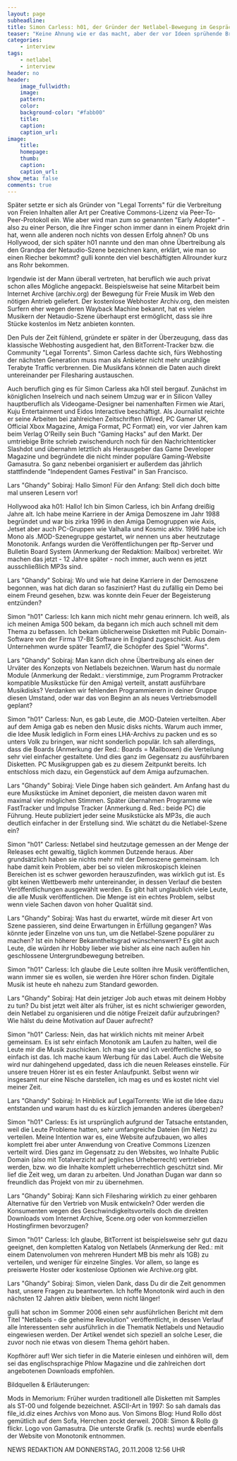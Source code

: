 ```yaml
---
layout: page
subheadline: 
title: Simon Carless: h01, der Gründer der Netlabel-Bewegung im Gespräch
teaser: "Keine Ahnung wie er das macht, aber der vor Ideen sprühende Brite Simon Carless war eigentlich schon immer zur rechten Zeit am richtigen Ort. So oder so ähnlich lässt sich das Erfolgsgeheimnis des Wahl-Kaliforniers, Musikers, Spiele-Designers, Festivalorganisators und Journalisten am besten beschreiben. Als früherer Amiga-Musiker und Gründer von Mono (heute Monotonik), hat er vor 12 Jahren eines der ersten Netlabels überhaupt aus der Taufe gehoben."
categories:
    - interview
tags:
    - netlabel
    - interview
header: no
header:
    image_fullwidth: 
    image:
    pattern:
    color:
    background-color: "#fabb00"
    title: 
    caption: 
    caption_url: 
image:
    title:
    homepage:
    thumb:
    caption:
    caption_url:
show_meta: false
comments: true
---
```

Später setzte er sich als Gründer von "Legal Torrents" für die Verbreitung von Freien Inhalten aller Art per Creative Commons-Lizenz via Peer-To-Peer-Protokoll ein. Wie aber wird man zum so genannten "Early Adopter" - also zu einer Person, die ihre Finger schon immer dann in einem Projekt drin hat, wenn alle anderen noch nichts von dessen Erfolg ahnen? Ob uns Hollywood, der sich später h01 nannte und den man ohne Übertreibung als den Grandpa der Netaudio-Szene bezeichnen kann, erklärt, wie man so einen Riecher bekommt? gulli konnte den viel beschäftigten Allrounder kurz ans Rohr bekommen.

Irgendwie ist der Mann überall vertreten, hat beruflich wie auch privat schon alles Mögliche angepackt. Beispielsweise hat seine Mitarbeit beim Internet Archive (archiv.org) der Bewegung für Freie Musik im Web den nötigen Antrieb geliefert. Der kostenlose Webhoster Archiv.org, den meisten Surfern eher wegen deren Wayback Machine bekannt, hat es vielen Musikern der Netaudio-Szene überhaupt erst ermöglicht, dass sie ihre Stücke kostenlos im Netz anbieten konnten.

Den Puls der Zeit fühlend, gründete er später in der Überzeugung, dass das klassische Webhosting ausgedient hat, den BitTorrent-Tracker bzw. die Community "Legal Torrents". Simon Carless dachte sich, fürs Webhosting der nächsten Generation muss man als Anbieter nicht mehr unzählige Terabyte Traffic verbrennen. Die Musikfans können die Daten auch direkt untereinander per Filesharing austauschen.

Auch beruflich ging es für Simon Carless aka h0l steil bergauf. Zunächst im königlichen Inselreich und nach seinem Umzug war er in Silicon Valley hauptberuflich als Videogame-Designer bei namenhaften Firmen wie Atari, Kuju Entertainment und Eidos Interactive beschäftigt. Als Journalist reichte er seine Arbeiten bei zahlreichen Zeitschriften (Wired, PC Gamer UK, Official Xbox Magazine, Amiga Format, PC Format) ein, vor vier Jahren kam beim Verlag O'Reilly sein Buch "Gaming Hacks" auf den Markt. Der umtriebige Brite schrieb zwischendurch noch für den Nachrichtenticker Slashdot und übernahm letztlich als Herausgeber das Game Developer Magazine und begründete die nicht minder populäre Gaming-Website Gamasutra. So ganz nebenbei organisiert er außerdem das jährlich stattfindende "Independent Games Festival" in San Francisco.

Lars "Ghandy" Sobiraj: Hallo Simon! Für den Anfang: Stell dich doch bitte mal unseren Lesern vor!

Hollywood aka h01: Hallo! Ich bin Simon Carless, ich bin Anfang dreißig Jahre alt. Ich habe meine Karriere in der Amiga Demoszene im Jahr 1988 begründet und war bis zirka 1996 in den Amiga Demogruppen wie Axis, Jetset aber auch PC-Gruppen wie Valhalla und Kosmic aktiv. 1996 habe ich Mono als .MOD-Szenegruppe gestartet, wir nennen uns aber heutzutage Monotonik. Anfangs wurden die Veröffentlichungen per ftp-Server und Bulletin Board System (Anmerkung der Redaktion: Mailbox) verbreitet. Wir machen das jetzt - 12 Jahre später - noch immer, auch wenn es jetzt ausschließlich MP3s sind.

Lars "Ghandy" Sobiraj: Wo und wie hat deine Karriere in der Demoszene begonnen, was hat dich daran so fasziniert? Hast du zufällig ein Demo bei einem Freund gesehen, bzw. was konnte dein Feuer der Begeisterung entzünden?

Simon "h01" Carless: Ich kann mich nicht mehr genau erinnern. Ich weiß, als ich meinen Amiga 500 bekam, da begann ich mich auch schnell mit dem Thema zu befassen. Ich bekam üblicherweise Disketten mit Public Domain-Software von der Firma 17-Bit Software in England zugeschickt. Aus dem Unternehmen wurde später Team17, die Schöpfer des Spiel "Worms".

Lars "Ghandy" Sobiraj: Man kann dich ohne Übertreibung als einen der Urväter des Konzepts von Netlabels bezeichnen. Warum hast du normale Module (Anmerkung der Redakt.: vierstimmige, zum Programm Protracker kompatible Musikstücke für den Amiga) verteilt, anstatt ausführbare Musikdisks? Verdanken wir fehlenden Programmierern in deiner Gruppe diesen Umstand, oder war das von Beginn an als neues Vertriebsmodell geplant?

Simon "h01" Carless: Nun, es gab Leute, die .MOD-Dateien verteilten. Aber auf dem Amiga gab es neben den Music disks nichts. Warum auch immer, die Idee Musik lediglich in Form eines LHA-Archivs zu packen und es so unters Volk zu bringen, war nicht sonderlich populär. Ich sah allerdings, dass die Boards (Anmerkung der Red.: Boards = Mailboxen) die Verteilung sehr viel einfacher gestaltete. Und dies ganz im Gegensatz zu ausführbaren Disketten. PC Musikgruppen gab es zu diesem Zeitpunkt bereits. Ich entschloss mich dazu, ein Gegenstück auf dem Amiga aufzumachen.

Lars "Ghandy" Sobiraj: Viele Dinge haben sich geändert. Am Anfang hast du eure Musikstücke im Aminet deponiert, die meisten davon waren mit maximal vier möglichen Stimmen. Später übernahmen Programme wie FastTracker und Impulse Tracker (Anmerkung d. Red.: beide PC) die Führung. Heute publiziert jeder seine Musikstücke als MP3s, die auch deutlich einfacher in der Erstellung sind. Wie schätzt du die Netlabel-Szene ein?

Simon "h01" Carless: Netlabel sind heutzutage gemessen an der Menge der Releases echt gewaltig, täglich kommen Dutzende heraus. Aber grundsätzlich haben sie nichts mehr mit der Demoszene gemeinsam. Ich habe damit kein Problem, aber bei so vielen mikroskopisch kleinen Bereichen ist es schwer geworden herauszufinden, was wirklich gut ist. Es gibt keinen Wettbewerb mehr untereinander, in dessen Verlauf die besten Veröffentlichungen ausgewählt werden. Es gibt halt unglaublich viele Leute, die alle Musik veröffentlichen. Die Menge ist ein echtes Problem, selbst wenn viele Sachen davon von hoher Qualität sind.

Lars "Ghandy" Sobiraj: Was hast du erwartet, würde mit dieser Art von Szene passieren, sind deine Erwartungen in Erfüllung gegangen? Was könnte jeder Einzelne von uns tun, um die Netlabel-Szene populärer zu machen? Ist ein höherer Bekanntheitsgrad wünschenswert? Es gibt auch Leute, die würden ihr Hobby lieber wie bisher als eine nach außen hin geschlossene Untergrundbewegung betreiben.

Simon "h01" Carless: Ich glaube die Leute sollten ihre Musik veröffentlichen, wann immer sie es wollen, sie werden ihre Hörer schon finden. Digitale Musik ist heute eh nahezu zum Standard geworden.

Lars "Ghandy" Sobiraj: Hat dein jetziger Job auch etwas mit deinem Hobby zu tun? Du bist jetzt weit älter als früher, ist es nicht schwieriger geworden, dein Netlabel zu organisieren und die nötige Freizeit dafür aufzubringen? Wie hälst du deine Motivation auf Dauer aufrecht?

Simon "h01" Carless: Nein, das hat wirklich nichts mit meiner Arbeit gemeinsam. Es ist sehr einfach Monotonik am Laufen zu halten, weil die Leute mir die Musik zuschicken. Ich mag sie und ich veröffentliche sie, so einfach ist das. Ich mache kaum Werbung für das Label. Auch die Website wird nur dahingehend upgedated, dass ich die neuen Releases einstelle. Für unsere treuen Hörer ist es ein fester Anlaufpunkt. Selbst wenn wir insgesamt nur eine Nische darstellen, ich mag es und es kostet nicht viel meiner Zeit.

Lars "Ghandy" Sobiraj: In Hinblick auf LegalTorrents: Wie ist die Idee dazu entstanden und warum hast du es kürzlich jemanden anderes übergeben?

Simon "h01" Carless: Es ist ursprünglich aufgrund der Tatsache entstanden, weil die Leute Probleme hatten, sehr umfangreiche Dateien (im Netz) zu verteilen. Meine Intention war es, eine Website aufzubauen, wo alles komplett frei aber unter Anwendung von Creative Commons Lizenzen verteilt wird. Dies ganz im Gegensatz zu den Websites, wo Inhalte Public Domain (also mit Totalverzicht auf jegliches Urheberrecht) vertrieben werden, bzw. wo die Inhalte komplett urheberrechtlich geschützt sind. Mir lief die Zeit weg, um daran zu arbeiten. Und Jonathan Dugan war dann so freundlich das Projekt von mir zu übernehmen.

Lars "Ghandy" Sobiraj: Kann sich Filesharing wirklich zu einer gehbaren Alternative für den Vertrieb von Musik entwickeln? Oder werden die Konsumenten wegen des Geschwindigkeitsvorteils doch die direkten Downloads vom Internet Archive, Scene.org oder von kommerziellen Hostingfirmen bevorzugen?

Simon "h01" Carless: Ich glaube, BitTorrent ist beispielsweise sehr gut dazu geeignet, den kompletten Katalog von Netlabels (Anmerkung der Red.: mit einem Datenvolumen von mehreren Hundert MB bis mehr als 1GB) zu verteilen, und weniger für einzelne Singles. Vor allem, so lange es preiswerte Hoster oder kostenlose Optionen wie Archive.org gibt.

Lars "Ghandy" Sobiraj: Simon, vielen Dank, dass Du dir die Zeit genommen hast, unsere Fragen zu beantworten. Ich hoffe Monotonik wird auch in den nächsten 12 Jahren aktiv bleiben, wenn nicht länger!

gulli hat schon im Sommer 2006 einen sehr ausführlichen Bericht mit dem Titel "Netlabels - die geheime Revolution" veröffentlicht, in dessen Verlauf alle Interessenten sehr ausführlich in die Thematik Netlabels und Netaudio eingewiesen werden. Der Artikel wendet sich speziell an solche Leser, die zuvor noch nie etwas von diesem Thema gehört haben.

Kopfhörer auf! Wer sich tiefer in die Materie einlesen und einhören will, dem sei das englischsprachige Phlow Magazine und die zahlreichen dort angebotenen Downloads empfohlen.

Bildquellen & Erläuterungen:

Mods in Memorium: Früher wurden traditionell alle Disketten mit Samples als ST-00 und folgende bezeichnet. ASCII-Art in 1997: So sah damals das file_id.diz eines Archivs von Mono aus. Von Simons Blog: Hund Rollo döst gemütlich auf dem Sofa, Herrchen zockt derweil. 2008: Simon & Rollo @ flickr. Logo von Gamasutra. Die unterste Grafik (s. rechts) wurde ebenfalls der Website von Monotonik entnommen.

NEWS REDAKTION AM DONNERSTAG, 20.11.2008 12:56 UHR